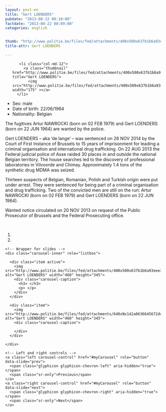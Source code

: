 ```yaml
---
layout: post-en
title: "Gert LOENDERS"
pubdate: "2013-08-22 00:10:00"
factdate: "2013-08-22 00:09:00"
categories: english


thumb: "http://www.politie.be/files/fed/attachments/400x500x637b1b6a93eee3c5d33db597a60256bd_thumb.jpg.pagespeed.ic.kGRDLCmdwa.jpg"
title-attr: Gert LOENDERS

---
```


<div class="row">

  <div class="col-xs-6 col-md-4">
<ul class="row polaroids">

       <li class="col-md-12">  
         <a class="thumbnail" href="http://www.politie.be/files/fed/attachments/400x500x637b1b6a93eee3c5d33db597a60256bd_thumb.jpg.pagespeed.ic.kGRDLCmdwa.jpg" title="Gert LOENDERS">
           <img src="http://www.politie.be/files/fed/attachments/400x500x637b1b6a93eee3c5d33db597a60256bd_thumb.jpg.pagespeed.ic.kGRDLCmdwa.jpg" width="175" ></a>
      </li>  

  </ul>

  
  </div>
  <div class="col-xs-12 col-md-8">
 
<ul>
<li>Sex: male</li>
<li>Date of birth: 22/06/1964</li>
<li>Nationality: Belgian</li>
</ul> 


<p>The fugitives Artur NAWROCKI (born on 02 FEB 1979) and Gert LOENDERS (born on 22 JUN 1964) are wanted by the police.</p>

<p>Gert LOENDERS – aka ‘de lange’ – was sentenced on 26 NOV 2014 by the Court of First Instance of Brussels to 15 years of imprisonment for leading a criminal organisation and international drug trafficking.
On 22 AUG 2013 the Federal judicial police of Asse raided 30 places in and outside the national Belgian territory. The house searches led to the discovery of professional laboratories in Vilvoorde and Chimay. Approximately 1.4 tons of the synthetic drug MDMA was seized.</p>
<p>Thirteen suspects of Belgian, Romanian, Polish and Turkish origin were put under arrest. They were sentenced for being part of a criminal organisation and drug trafficking.
Two of the convicted men are still on the run: Artur NAWROCKI (born on 02 FEB 1979) and Gert LOENDERS (born on 22 JUN 1964).</p>
<p>Wanted notice circulated on 20 NOV 2013 on request of the Public Prosecutor of Brussels and the Federal Prosecuting office.
</p>

<!-- SLIDER -->
<div class="container"  class="col-xs-12 col-md-12">
  <br>
  <div id="myCarousel" class="carousel slide" data-ride="carousel">
    <!-- Indicators -->
    <ol class="carousel-indicators">
      <li data-target="#myCarousel" data-slide-to="0" class="active"></li>
      <li data-target="#myCarousel" data-slide-to="1"></li>
    </ol>

    <!-- Wrapper for slides -->
    <div class="carousel-inner" role="listbox">

      <div class="item active">
        <img src="http://www.politie.be/files/fed/attachments/400x500x637b1b6a93eee3c5d33db597a60256bd_thumb.jpg.pagespeed.ic.kGRDLCmdwa.jpg" alt="Gert LOENDERS" width="460" height="345">
        <div class="carousel-caption">
          <h3> </h3>
          <p> </p>
        </div>
      </div>

      <div class="item">
        <img src="http://www.politie.be/files/fed/attachments/640xNx142a0636645672dc0a9c0388dd99a52f_thumb.jpg.pagespeed.ic.xpfvy9RATV.jpg" alt="Gert LOENDERS" width="460" height="345">
        <div class="carousel-caption">

        </div>
      </div>
  
    </div>

    <!-- Left and right controls -->
    <a class="left carousel-control" href="#myCarousel" role="button" data-slide="prev">
      <span class="glyphicon glyphicon-chevron-left" aria-hidden="true"></span>
      <span class="sr-only">Previous</span>
    </a>
    <a class="right carousel-control" href="#myCarousel" role="button" data-slide="next">
      <span class="glyphicon glyphicon-chevron-right" aria-hidden="true"></span>
      <span class="sr-only">Next</span>
    </a>
  </div>
</div>

  <link rel="stylesheet" href="http://maxcdn.bootstrapcdn.com/bootstrap/3.3.5/css/bootstrap.min.css">
  <script src="https://ajax.googleapis.com/ajax/libs/jquery/1.11.3/jquery.min.js"></script>
  <script src="http://maxcdn.bootstrapcdn.com/bootstrap/3.3.5/js/bootstrap.min.js"></script>
  <!-- SLIDER -->
  
</div>


</div>

